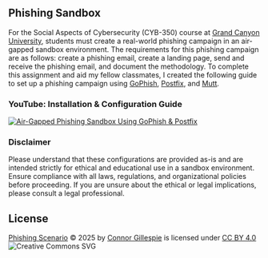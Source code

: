 ## Phishing Sandbox  
For the Social Aspects of Cybersecurity (CYB-350) course at [Grand Canyon University](https://gcu.edu), students must create a real-world phishing campaign in an air-gapped sandbox environment. The requirements for this phishing campaign are as follows: create a phishing email, create a landing page, send and receive the phishing email, and document the methodology. To complete this assignment and aid my fellow classmates, I created the following guide to set up a phishing campaign using [GoPhish](https://getgophish.com/), [Postfix](https://www.postfix.org/), and [Mutt](http://www.mutt.org/).

### YouTube: Installation & Configuration Guide
[![Air-Gapped Phishing Sandbox Using GoPhish & Postfix](https://img.youtube.com/vi/iIP8CSu0JOw/0.jpg)](https://www.youtube.com/watch?v=iIP8CSu0JOw)

### Disclaimer  
Please understand that these configurations are provided as-is and are intended strictly for ethical and educational use in a sandbox environment. Ensure compliance with all laws, regulations, and organizational policies before proceeding. If you are unsure about the ethical or legal implications, please consult a legal professional.  

## License
[Phishing Scenario](https://github.com/connorgillespie/Phishing-Scenario) © 2025 by [Connor Gillespie](https://github.com/connorgillespie) is licensed under [CC BY 4.0](https://creativecommons.org/licenses/by/4.0/?ref=chooser-v1)  
![Creative Commons SVG](http://i.creativecommons.org/l/by/4.0/88x31.png)
